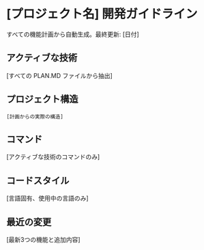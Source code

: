 # [プロジェクト名] 開発ガイドライン

すべての機能計画から自動生成。最終更新: [日付]

## アクティブな技術
[すべての PLAN.MD ファイルから抽出]

## プロジェクト構造
```
[計画からの実際の構造]
```

## コマンド
[アクティブな技術のコマンドのみ]

## コードスタイル
[言語固有、使用中の言語のみ]

## 最近の変更
[最新3つの機能と追加内容]

<!-- 手動追加開始 -->
<!-- 手動追加終了 -->